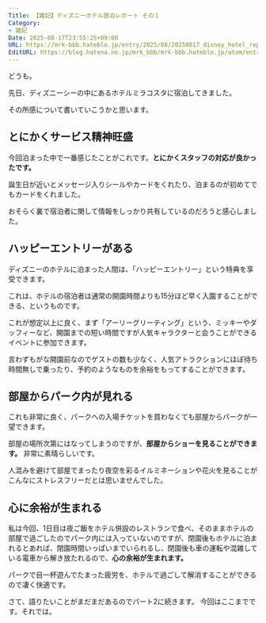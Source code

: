```yaml
---
Title: 【雑記】ディズニーホテル宿泊レポート その１
Category:
- 雑記
Date: 2025-08-17T23:55:25+09:00
URL: https://mrk-bbb.hateblo.jp/entry/2025/08/20250817_disney_hotel_report_1
EditURL: https://blog.hatena.ne.jp/mrk_bbb/mrk-bbb.hateblo.jp/atom/entry/6802418398551099825
---
```


どうも。

先日、ディズニーシーの中にあるホテルミラコスタに宿泊してきました。

その所感について書いていこうかと思います。

## とにかくサービス精神旺盛

今回泊まった中で一番感じたことがこれです。**とにかくスタッフの対応が良かったです。**

誕生日が近いとメッセージ入りシールやカードをくれたり、泊まるのが初めてでもカードをくれました。

おそらく裏で宿泊者に関して情報をしっかり共有しているのだろうと感心しました。

## ハッピーエントリーがある

ディズニーのホテルに泊まった人間は、「ハッピーエントリー」という特典を享受できます。

これは、ホテルの宿泊者は通常の開園時間よりも15分ほど早く入園することができる、というものです。

これが想定以上に良く、まず「アーリーグリーティング」という、ミッキーやダッフィーなど、開園までの短い時間ですが人気キャラクターと会うことができるイベントに参加できます。

言わずもがな開園前なのでゲストの数も少なく、人気アトラクションにほぼ待ち時間無しで乗ったり、予約のようなものを余裕をもってすることができます。

## 部屋からパーク内が見れる

これも非常に良く、パークへの入場チケットを買わなくても部屋からパークが一望できます。

部屋の場所次第にはなってしまうのですが、**部屋からショーを見ることができます。** 非常に素晴らしいです。

人混みを避けて部屋でまったり夜空を彩るイルミネーションや花火を見ることがこんなにストレスフリーだとは思いませんでした。

## 心に余裕が生まれる

私は今回、1日目は夜ご飯をホテル併設のレストランで食べ、そのままホテルの部屋で過ごしたのでパーク内には入っていないのですが、閉園後もホテルに泊まれるとあれば、閉園時間いっぱいまでいられるし、閉園後も車の運転や混雑している電車から解き放たれるので、**心の余裕が生まれます。**

パークで目一杯遊んでたまった疲労を、ホテルで過ごして解消することができるので凄く快適です。



さて、語りたいことがまだまだあるのでパート2に続きます。
今回はここまでです。それでは。

